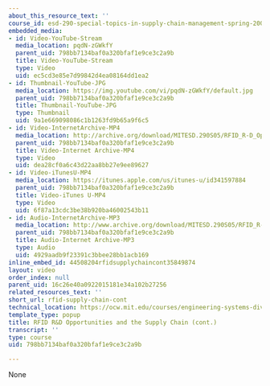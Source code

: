 ```yaml
---
about_this_resource_text: ''
course_id: esd-290-special-topics-in-supply-chain-management-spring-2005
embedded_media:
- id: Video-YouTube-Stream
  media_location: pqdN-zGWkfY
  parent_uid: 798bb7134baf0a320bfaf1e9ce3c2a9b
  title: Video-YouTube-Stream
  type: Video
  uid: ec5cd3e85e7d99842d4ea08164dd1ea2
- id: Thumbnail-YouTube-JPG
  media_location: https://img.youtube.com/vi/pqdN-zGWkfY/default.jpg
  parent_uid: 798bb7134baf0a320bfaf1e9ce3c2a9b
  title: Thumbnail-YouTube-JPG
  type: Thumbnail
  uid: 9a1e669098086c1b1263fd9b65a9f6c5
- id: Video-InternetArchive-MP4
  media_location: http://archive.org/download/MITESD.290S05/RFID_R-D_Opportunities-Supply_Chain-Cont-220k.mp4
  parent_uid: 798bb7134baf0a320bfaf1e9ce3c2a9b
  title: Video-Internet Archive-MP4
  type: Video
  uid: dea28cf0a6c43d22aa8bb27e9ee89627
- id: Video-iTunesU-MP4
  media_location: https://itunes.apple.com/us/itunes-u/id341597884
  parent_uid: 798bb7134baf0a320bfaf1e9ce3c2a9b
  title: Video-iTunes U-MP4
  type: Video
  uid: 6f87a13cdc3be38b920ba46002543b11
- id: Audio-InternetArchive-MP3
  media_location: http://www.archive.org/download/MITESD.290S05/RFID_R-D_Opportunities-Supply_Chain-Cont.mp3
  parent_uid: 798bb7134baf0a320bfaf1e9ce3c2a9b
  title: Audio-Internet Archive-MP3
  type: Audio
  uid: 4929aadb9f23391c3bbee28bb1acb169
inline_embed_id: 44508204rfidsupplychaincont35849874
layout: video
order_index: null
parent_uid: 16c26e40a0922015181e34a102b27256
related_resources_text: ''
short_url: rfid-supply-chain-cont
technical_location: https://ocw.mit.edu/courses/engineering-systems-division/esd-290-special-topics-in-supply-chain-management-spring-2005/conference-videos/rfid-supply-chain-cont
template_type: popup
title: RFID R&D Opportunities and the Supply Chain (cont.)
transcript: ''
type: course
uid: 798bb7134baf0a320bfaf1e9ce3c2a9b

---
```

None